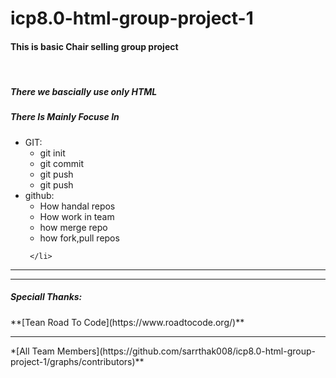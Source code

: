 # icp8.0-html-group-project-1

<h4>This is basic Chair selling group project</h4>
<br>
<h5>There we bascially use only HTML</h5>
<h5>There Is Mainly Focuse In</h5>
 <ul>
     <li>GIT:
        <ul>
             <li> git init</li>
             <li> git commit</li>
             <li> git push</li>
             <li> git push</li>
       </ul>
     </li>
     <li>github:
         <ul>
            <li>How handal repos</li>
            <li>How work in team</li>
            <li>how merge repo</li>
            <li>how fork,pull repos</li>
         </ul>

     </li>
 </ul>

 <hr>
 <hr>

 <h5>Speciall Thanks: </h5>
   **[Tean Road To Code](https://www.roadtocode.org/)**
   <br>
   <hr>
   *[All Team Members](https://github.com/sarrthak008/icp8.0-html-group-project-1/graphs/contributors)**